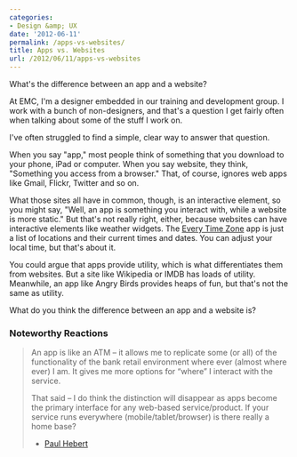 ```yaml
---
categories:
- Design &amp; UX
date: '2012-06-11'
permalink: /apps-vs-websites/
title: Apps vs. Websites
url: /2012/06/11/apps-vs-websites
---
```


What's the difference between an app and a website?

At EMC, I'm a designer embedded in our training and development group. I work with a bunch of non-designers, and that's a question I get fairly often when talking about some of the stuff I work on.

I've often struggled to find a simple, clear way to answer that question.
<!--more-->
When you say "app," most people think of something that you download to your phone, iPad or computer. When you say website, they think, "Something you access from a browser." That, of course, ignores web apps like Gmail, Flickr, Twitter and so on.

What those sites all have in common, though, is an interactive element, so you might say, "Well, an app is something you interact with, while a website is more static." But that's not really right, either, because websites can have interactive elements like weather widgets. The <a href="http://everytimezone.com/">Every Time Zone</a> app is just a list of locations and their current times and dates. You can adjust your local time, but that's about it.

You could argue that apps provide utility, which is what differentiates them from websites. But a site like Wikipedia or IMDB has loads of utility. Meanwhile, an app like Angry Birds provides heaps of fun, but that's not the same as utility.

What do you think the difference between an app and a website is?

<h3>Noteworthy Reactions</h3>

<blockquote>An app is like an ATM – it allows me to replicate some (or all) of the functionality of the bank retail environment where ever (almost where ever) I am. It gives me more options for “where” I interact with the service.

That said – I do think the distinction will disappear as apps become the primary interface for any web-based service/product. If your service runs everywhere (mobile/tablet/browser) is there really a home base?

- <a href="http://www.i2i-align.com/">Paul Hebert</a></blockquote>